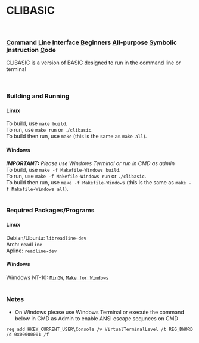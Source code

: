 # CLIBASIC <br>
<!----> <br>
### <ins>C</ins>ommand <ins>L</ins>ine <ins>I</ins>nterface <ins>B</ins>eginners <ins>A</ins>ll-purpose <ins>S</ins>ymbolic <ins>I</ins>nstruction <ins>C</ins>ode <br>
CLIBASIC is a version of BASIC designed to run in the command line or terminal
<!----> <br>
### Building and Running <br>
#### Linux <br>
To build, use `make build`. <br>
To run, use `make run` or `./clibasic`. <br>
To build then run, use `make` (this is the same as `make all`). <br>
#### Windows <br>
***IMPORTANT:*** *Please use Windows Terminal or run in CMD as admin* <br>
To build, use `make -f Makefile-Windows build`. <br>
To run, use `make -f Makefile-Windows run` or `./clibasic`. <br>
To build then run, use `make -f Makefile-Windows` (this is the same as `make -f Makefile-Windows all`). <br>
<br>
### Required Packages/Programs <br>
#### Linux <br>
Debian/Ubuntu: `libreadline-dev` <br>
Arch: `readline` <br>
Apline: `readline-dev` <br>
#### Windows <br>
Wimdows NT-10: [`MinGW`](http://mingw-w64.org/), [`Make for Windows`](http://gnuwin32.sourceforge.net/packages/make.htm) <br>
<br>
### Notes <br>
- On Windows please use Windows Terminal or execute the command below in CMD as Admin to enable ANSI escape sequnces on CMD 
```
reg add HKEY_CURRENT_USER\Console /v VirtualTerminalLevel /t REG_DWORD /d 0x00000001 /f
```
<br>

